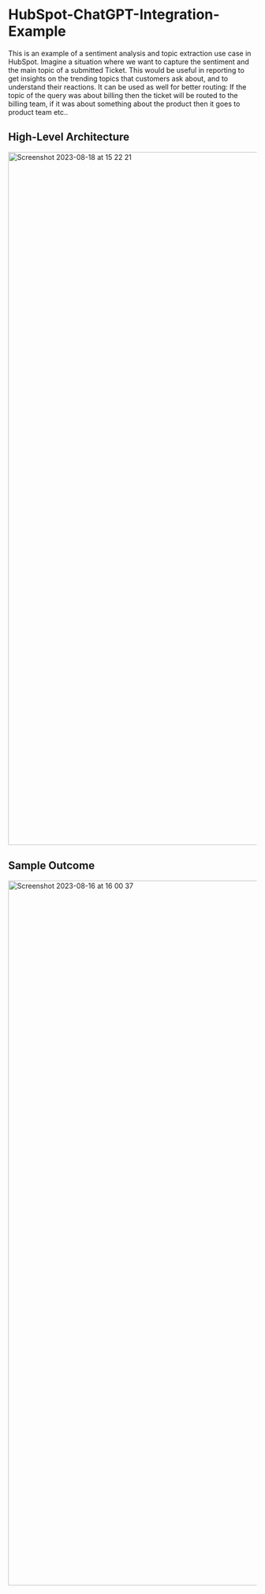 # HubSpot-ChatGPT-Integration-Example

This is an example of a sentiment analysis and topic extraction use case in HubSpot. Imagine a situation where we want to capture the sentiment and the main topic of a submitted Ticket. This would be useful in reporting to get insights on the trending topics that customers ask about, and to understand their reactions. It can be used as well for better routing: If the topic of the query was about billing then the ticket will be routed to the billing team, if it was about something about the product then it goes to product team etc..

## High-Level Architecture
<img width="1401" alt="Screenshot 2023-08-18 at 15 22 21" src="https://github.com/kif01/HubSpot-ChatGPT-Integration-Example/assets/15332386/a8147fdf-dedd-4796-8364-6e0781d7d985">

## Sample Outcome
<img width="1425" alt="Screenshot 2023-08-16 at 16 00 37" src="https://github.com/kif01/HubSpot-ChatGPT-Integration-Example/assets/15332386/ce1d8a66-edc2-4fbd-8696-a6f2f0e1e807">



